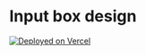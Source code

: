 # Input box design

[![Deployed on Vercel](https://img.shields.io/badge/Deployed%20on-Vercel-black?style=for-the-badge&logo=vercel)](https://vercel.com/unallapareddy-9924s-projects/v0-input-box-design)

